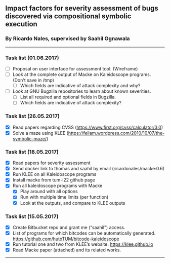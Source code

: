 ## Impact	factors	for	severity	assessment	of	bugs	discovered	via compositional	symbolic	execution
### By Ricardo Nales, supervised by Saahil Ognawala
---------------------------------------
### Task list (01.06.2017)
- [ ] Proposal on user interface for assessment tool. (Wireframe)
- [ ] Look at the complete output of Macke on Kaleidoscope programs. (Don't save in /tmp)
  - [ ] Which fields are indicative of attack complexity and why?
- [ ] Look at GNU Bugzilla repositories to learn about known severities.
  - [ ] List all required and optional fields in Bugzilla.
  - [ ] Which fields are indicative of attack complexity?

### Task list (26.05.2017)
- [x] Read papers regarding CVSS (https://www.first.org/cvss/calculator/3.0)
- [x] Solve a maze using KLEE (https://feliam.wordpress.com/2010/10/07/the-symbolic-maze/)

### Task list (18.05.2017)
- [x] Read papers for severity assessment
- [x] Send docker link to thomas and saahil by email (ricardonales/macke:0.6)
- [x] Run KLEE on all Kaleidoscope programs
- [x] Install macke from tum-i22 github page
- [x] Run all kaleidoscope programs with Macke
  - [x] Play around with all options
  - [x] Run with multiple time limits (per function)
  - [x] Look at the outputs, and compare to KLEE outputs

### Task list (15.05.2017)
- [x] Create Bitbucket repo and grant me (“saahil") access.
- [x] List of programs for which bitcodes can be automatically generated.     https://github.com/hutoTUM/bitcode-kaleidoscope
- [x] Run tutorial one and two from KLEE’s website. https://klee.github.io
- [x] Read Macke paper (attached) and its related works.
---------------------------------------
